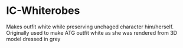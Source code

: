 # IC-Whiterobes
Makes outfit white while preserving unchaged character him/herself. Originally used to make ATG outfit white as she was rendered from 3D model dressed in grey
